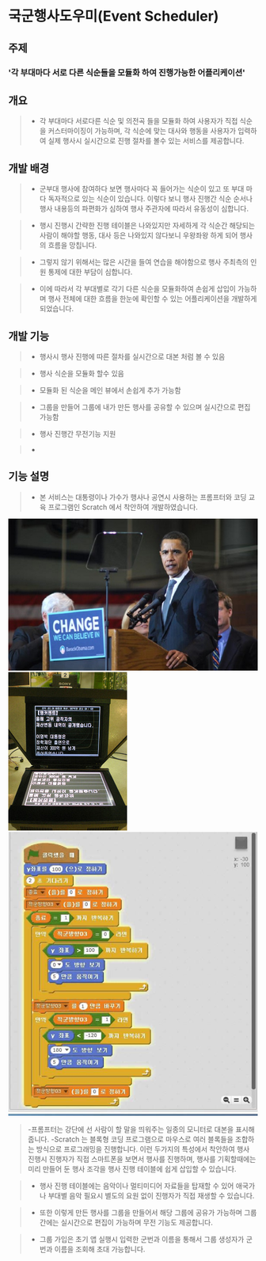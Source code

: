 # **국군행사도우미(Event Scheduler)**

## **주제**
### '각 부대마다 서로 다른 식순들을 모듈화 하여 진행가능한 어플리케이션'


## **개요**

> - 각 부대마다 서로다른 식순 및 의전곡 들을 모듈화 하여 사용자가 직접 식순을 커스터마이징이 가능하며,
각 식순에 맞는 대사와 행동을 사용자가 입력하여 실제 행사시 실시간으로 진행 절차를 볼수 있는 서비스를 제공합니다.

## **개발 배경**

> - 군부대 행사에 참여하다 보면 행사마다 꼭 들어가는 식순이 있고 또 부대 마다 독자적으로 있는 식순이 있습니다. 이렇다 보니
행사 진행간 식순 순서나 행사 내용등의 파편화가 심하여 행사 주관자에 따라서 유동성이 심합니다. 

> - 행시 진행시 간략한 진행 테이블은 나와있지만 자세하게 각 식순간 해당되는 사람이 해야할 행동, 대사 등은 나와있지 않다보니
우왕좌왕 하게 되어 행사의 흐름을 망칩니다.

> - 그렇지 않기 위해서는 많은 시간을 들여 연습을 해야함으로 행사 주최측의 인원 통제에 대한 부담이 심합니다.

> - 이에 따라서 각 부대별로 각기 다른 식순을 모듈화하여 손쉽게 삽입이 가능하며 행사 전체에 대한 흐름을 한눈에 확인할 수 있는
어플리케이션을 개발하게 되었습니다.

## **개발 기능**

> - 행사시 행사 진행에 따른 절차를 실시간으로 대본 처럼 볼 수 있음

> - 행사 식순을 모듈화 할수 있음

> - 모듈화 된 식순을 메인 뷰에서 손쉽게 추가 가능함 

> - 그룹을 만들어 그룹에 내가 만든 행사를 공유할 수 있으며 실시간으로 편집 가능함

> - 행사 진행간 무전기능 지원

> - 

## **기능 설명**

> - 본 서비스는 대통령이나 가수가 행사나 공연시 사용하는 프롬프터와 코딩 교육 프로그램인 Scratch 에서 착안하여 개발하였습니다.

![image](./mdimg/prompter1.png)<br>
![image](./mdimg/prompter2.png)<br>
![image](./mdimg/scratch.png)<br>

> -프롬프터는 강단에 선 사람이 할 말을 띄워주는 일종의 모니터로 대본을 표시해줍니다.
> -Scratch 는 블록형 코딩 프로그램으로 마우스로 여러 블록들을 조합하는 방식으로 프로그래밍을 진행합니다.
이런 두가지의 특성에서 착안하여 행사 진행시 진행자가 직접 스마트폰을 보면서 행사를 진행하며, 
행사를 기획할때에는 미리 만들어 둔 행사 조각을 행사 진행 테이블에 쉽게 삽입할 수 있습니다.

> - 행사 진행 테이블에는 음악이나 멀티미디어 자료들을 탑재할 수 있어 애국가나 부대별 음악 필요시 별도의 요원 없이 진행자가 직접 재생할 수 있습니다.

> - 또한 이렇게 만든 행사를 그룹을 만들어서 해당 그룹에 공유가 가능하며 그룹간에는 실시간으로 편집이 가능하며 무전 기능도 제공합니다.

> - 그룹 가입은 초기 앱 실행시 입력한 군번과 이름을 통해서 그룹 생성자가 군번과 이름을 조회해 초대 가능합니다.

